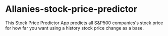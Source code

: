 # Allanies-stock-price-predictor
This Stock Price Predictor App predicts all S&amp;P500 companies's stock price for how far you want using a history stock price change as a base.
